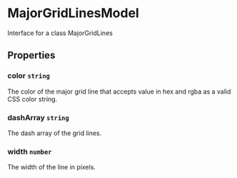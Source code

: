 # MajorGridLinesModel

Interface for a class MajorGridLines

## Properties

### color `string`

The color of the major grid line that accepts value in hex and rgba as a valid CSS color string.

### dashArray `string`

The dash array of the grid lines.

### width `number`

The width of the line in pixels.
